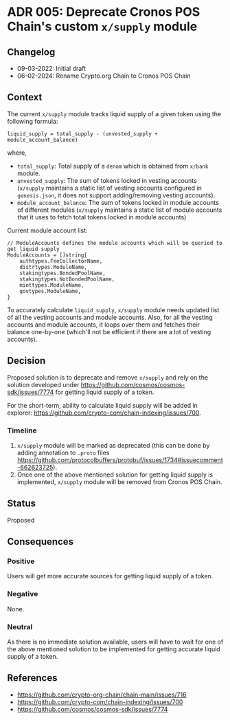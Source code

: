 # ADR 005: Deprecate Cronos POS Chain's custom `x/supply` module

## Changelog
* 09-03-2022: Initial draft
* 06-02-2024: Rename Crypto.org Chain to Cronos POS Chain

## Context

The current `x/supply` module tracks liquid supply of a given token using the following formula:

```
liquid_supply = total_supply - (unvested_supply + module_account_balance)
```

where,

- `total_supply`: Total supply of a `denom` which is obtained from `x/bank` module.
- `unvested_supply`: The sum of tokens locked in vesting accounts (`x/supply` maintains a static list of vesting
  accounts configured in `genesis.json`, it does not support adding/removing vesting accounts).
- `module_account_balance`: The sum of tokens locked in module accounts of different modules (`x/supply` maintains a
  static list of module accounts that it uses to fetch total tokens locked in module accounts)

Current module account list:

```
// ModuleAccounts defines the module accounts which will be queried to get liquid supply
ModuleAccounts = []string{
	authtypes.FeeCollectorName,
	distrtypes.ModuleName,
	stakingtypes.BondedPoolName,
	stakingtypes.NotBondedPoolName,
	minttypes.ModuleName,
	govtypes.ModuleName,
}
```

To accurately calculate `liquid_supply`, `x/supply` module needs updated list of all the vesting accounts and module
accounts. Also, for all the vesting accounts and module accounts, it loops over them and fetches their balance
one-by-one (which'll not be efficient if there are a lot of vesting accounts).

## Decision

Proposed solution is to deprecate and remove `x/supply` and rely on the solution developed under
https://github.com/cosmos/cosmos-sdk/issues/7774 for getting liquid supply of a token. 

For the short-term, ability to calculate liquid supply will be added in explorer: https://github.com/crypto-com/chain-indexing/issues/700.

### Timeline

1. `x/supply` module will be marked as deprecated (this can be done by adding annotation to `.proto` files
   https://github.com/protocolbuffers/protobuf/issues/1734#issuecomment-662623725).
2. Once one of the above mentioned solution for getting liquid supply is implemented, `x/supply` module will be removed
   from Cronos POS Chain.

## Status

Proposed

## Consequences

### Positive

Users will get more accurate sources for getting liquid supply of a token.

### Negative

None.

### Neutral

As there is no immediate solution available, users will have to wait for one of the above mentioned solution to be
implemented for getting accurate liquid supply of a token.

## References

* https://github.com/crypto-org-chain/chain-main/issues/716
* https://github.com/crypto-com/chain-indexing/issues/700
* https://github.com/cosmos/cosmos-sdk/issues/7774
